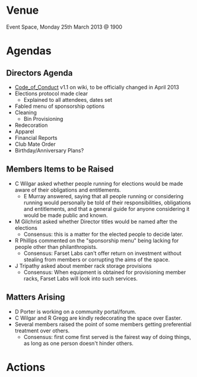 Venue
=====

Event Space, Monday 25th March 2013 @ 1900

Agendas
=======

Directors Agenda
----------------

-   [Code_of_Conduct](Code_of_Conduct.md "wikilink") v1.1 on wiki, to be officially changed in April 2013
-   Elections protocol made clear
    -   Explained to all attendees, dates set
-   Fabled menu of sponsorship options
-   Cleaning
    -   Bin Provisioning
-   Redecoration
-   Apparel
-   Financial Reports
-   Club Mate Order
-   Birthday/Anniversary Plans?

Members Items to be Raised
--------------------------

-   C Wilgar asked whether people running for elections would be made aware of their obligations and entitlements.
    -   E Murray answered, saying that all people running or considering running would personally be told of their responsibilities, obligations and entitlements, and that a general guide for anyone considering it would be made public and known.
-   M Gilchrist asked whether Director titles would be named after the elections
    -   Consensus: this is a matter for the elected people to decide later.
-   R Phillips commented on the "sponsorship menu" being lacking for people other than philanthropists.
    -   Consensus: Farset Labs can't offer return on investment without stealing from members or corrupting the aims of the space.
-   J Tripathy asked about member rack storage provisions
    -   Consensus: When equipment is obtained for provisioning member racks, Farset Labs will look into such services.

Matters Arising
---------------

-   D Porter is working on a community portal/forum.
-   C Wilgar and R Gregg are kindly redecorating the space over Easter.
-   Several members raised the point of some members getting preferential treatment over others.
    -   Consensus: first come first served is the fairest way of doing things, as long as one person doesn't hinder others.

Actions
=======
